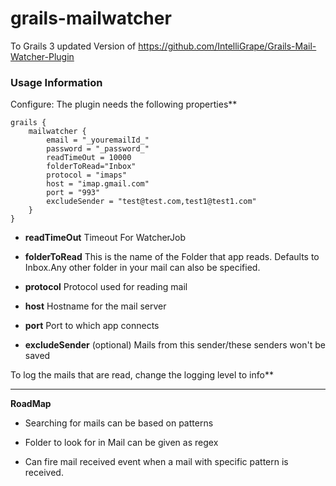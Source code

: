 # grails-mailwatcher
To Grails 3 updated Version of https://github.com/IntelliGrape/Grails-Mail-Watcher-Plugin


### Usage Information

Configure: The plugin needs the following properties**

```
grails {
    mailwatcher {
        email = "_youremailId_"
        password = "_password_"
        readTimeOut = 10000
        folderToRead="Inbox"
        protocol = "imaps"
        host = "imap.gmail.com"
        port = "993"
        excludeSender = "test@test.com,test1@test1.com"
    }
}
```

  * **readTimeOut** Timeout For WatcherJob

  * **folderToRead** This is the name of the Folder that app reads. Defaults to Inbox.Any other folder in your mail can also be specified.

  * **protocol** Protocol used for reading mail

  * **host** Hostname for the mail server 

  * **port** Port to which app connects
  
  * **excludeSender** (optional) Mails from this sender/these senders won't be saved

To log the mails that are read, change the logging level to info**

***
**RoadMap**

* Searching for mails can be based on patterns

* Folder to look for in Mail can be given as regex

* Can fire mail received event when a mail with specific pattern is received.

